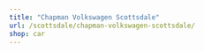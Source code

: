 ```yaml
---
title: "Chapman Volkswagen Scottsdale"
url: /scottsdale/chapman-volkswagen-scottsdale/
shop: car
---
```

